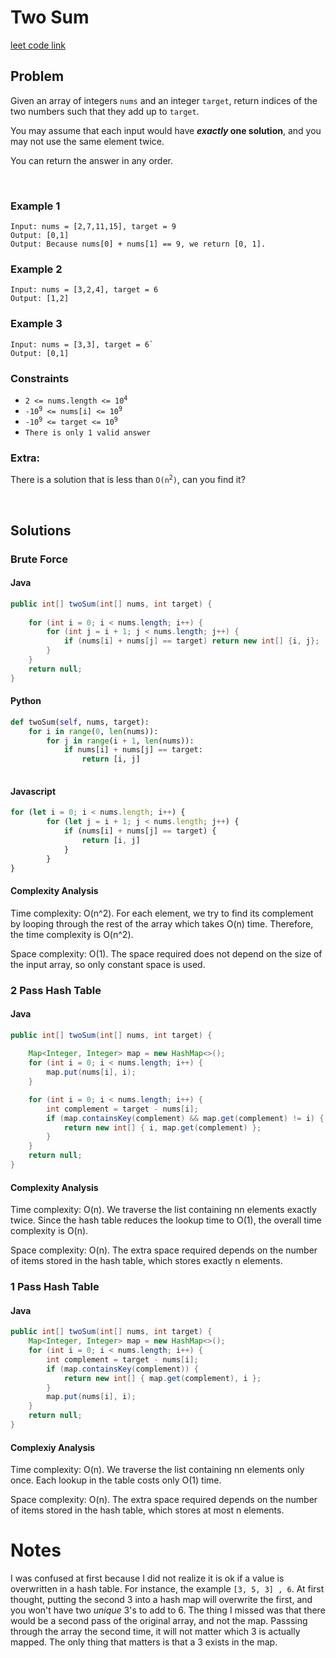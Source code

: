 # Two Sum

[leet code link](https://leetcode.com/problems/two-sum/)

## **Problem**

Given an array of integers `nums` and an integer `target`, return indices of the two numbers such that they add up to `target`.

You may assume that each input would have ***exactly* one solution**, and you may not use the same element twice.

You can return the answer in any order.

<br>

### **Example 1**
```
Input: nums = [2,7,11,15], target = 9
Output: [0,1]
Output: Because nums[0] + nums[1] == 9, we return [0, 1].
```


### **Example 2**
```
Input: nums = [3,2,4], target = 6
Output: [1,2]
```

### **Example 3**
```
Input: nums = [3,3], target = 6`
Output: [0,1]
```

### **Constraints**

- <code>2 <= nums.length <= 10<sup>4</sup></code>
- <code>-10<sup>9</sup> <= nums[i] <= 10<sup>9</sup></code>
- <code>-10<sup>9</sup> <= target <= 10<sup>9</sup></code>
- <code>There is only 1 valid answer</code>


### **Extra**:
There is a solution that is less than <code>O(n<sup>2</sup>)</code>, can you find it?

<br>

## **Solutions**

### Brute Force

#### Java
```java
public int[] twoSum(int[] nums, int target) {
        
    for (int i = 0; i < nums.length; i++) {
        for (int j = i + 1; j < nums.length; j++) {
            if (nums[i] + nums[j] == target) return new int[] {i, j};
        }
    }
    return null;
}
```

#### Python

```python
def twoSum(self, nums, target):
    for i in range(0, len(nums)):
        for j in range(i + 1, len(nums)):
            if nums[i] + nums[j] == target:
                return [i, j]
        
```

#### Javascript

```javascript
for (let i = 0; i < nums.length; i++) {
        for (let j = i + 1; j < nums.length; j++) {
            if (nums[i] + nums[j] == target) {
                return [i, j]
            }
        }
}
```

#### Complexity Analysis

Time complexity: O(n^2). For each element, we try to find its complement by looping through the rest of the array which takes O(n) time. Therefore, the time complexity is O(n^2).

Space complexity: O(1). The space required does not depend on the size of the input array, so only constant space is used.

### 2 Pass Hash Table

#### Java

```java
public int[] twoSum(int[] nums, int target) {
    
    Map<Integer, Integer> map = new HashMap<>();
    for (int i = 0; i < nums.length; i++) {
        map.put(nums[i], i);
    }

    for (int i = 0; i < nums.length; i++) {
        int complement = target - nums[i];
        if (map.containsKey(complement) && map.get(complement) != i) {
            return new int[] { i, map.get(complement) };
        }
    }
    return null;
}
```

#### Complexity Analysis

Time complexity: O(n). We traverse the list containing nn elements exactly twice. Since the hash table reduces the lookup time to O(1), the overall time complexity is O(n).

Space complexity: O(n). The extra space required depends on the number of items stored in the hash table, which stores exactly n elements.


### 1 Pass Hash Table

#### Java

```java
public int[] twoSum(int[] nums, int target) {
    Map<Integer, Integer> map = new HashMap<>();
    for (int i = 0; i < nums.length; i++) {
        int complement = target - nums[i];
        if (map.containsKey(complement)) {
            return new int[] { map.get(complement), i };
        }
        map.put(nums[i], i);
    }
    return null;
}
```

#### Complexiy Analysis

Time complexity: O(n). We traverse the list containing nn elements only once. Each lookup in the table costs only O(1) time.

Space complexity: O(n). The extra space required depends on the number of items stored in the hash table, which stores at most n elements.


# Notes

I was confused at first because I did not realize it is ok if a value is overwritten in a hash table. For instance, the example `[3, 5, 3] , 6`. At first thought, putting the second 3 into a hash map will overwrite the first, and you won't have two *unique* 3's to add to 6. The thing I missed was that there would be a second pass of the original array, and not the map. Passsing through the array the second time, it will not matter which 3 is actually mapped. The only thing that matters is that a 3 exists in the map. 
